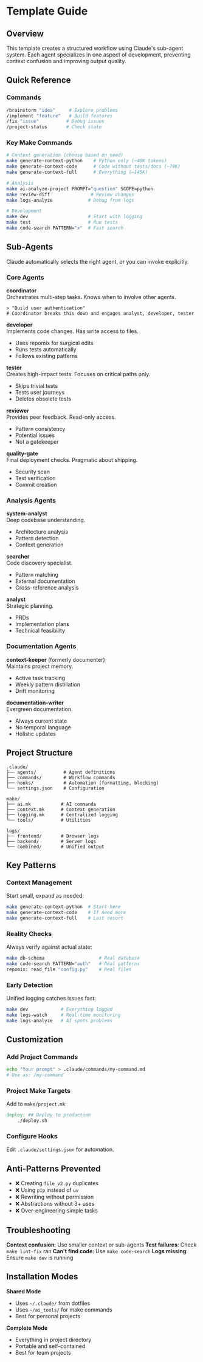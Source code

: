 # Template Guide

## Overview

This template creates a structured workflow using Claude's sub-agent system. Each agent specializes in one aspect of development, preventing context confusion and improving output quality.

## Quick Reference

### Commands
```bash
/brainstorm "idea"     # Explore problems
/implement "feature"   # Build features
/fix "issue"          # Debug issues
/project-status       # Check state
```

### Key Make Commands
```bash
# Context generation (choose based on need)
make generate-context-python    # Python only (~40K tokens)
make generate-context-code      # Code without tests/docs (~70K)  
make generate-context-full      # Everything (~145K)

# Analysis
make ai-analyze-project PROMPT="question" SCOPE=python
make review-diff               # Review changes
make logs-analyze             # Debug from logs

# Development
make dev                      # Start with logging
make test                     # Run tests
make code-search PATTERN="x"  # Fast search
```

## Sub-Agents

Claude automatically selects the right agent, or you can invoke explicitly.

### Core Agents

**coordinator**  
Orchestrates multi-step tasks. Knows when to involve other agents.
```
> "Build user authentication" 
# Coordinator breaks this down and engages analyst, developer, tester
```

**developer**  
Implements code changes. Has write access to files.
- Uses repomix for surgical edits
- Runs tests automatically
- Follows existing patterns

**tester**  
Creates high-impact tests. Focuses on critical paths only.
- Skips trivial tests
- Tests user journeys
- Deletes obsolete tests

**reviewer**  
Provides peer feedback. Read-only access.
- Pattern consistency
- Potential issues
- Not a gatekeeper

**quality-gate**  
Final deployment checks. Pragmatic about shipping.
- Security scan
- Test verification  
- Commit creation

### Analysis Agents

**system-analyst**  
Deep codebase understanding.
- Architecture analysis
- Pattern detection
- Context generation

**searcher**  
Code discovery specialist.
- Pattern matching
- External documentation
- Cross-reference analysis

**analyst**  
Strategic planning.
- PRDs
- Implementation plans
- Technical feasibility

### Documentation Agents

**context-keeper** (formerly documenter)  
Maintains project memory.
- Active task tracking
- Weekly pattern distillation
- Drift monitoring

**documentation-writer**  
Evergreen documentation.
- Always current state
- No temporal language
- Holistic updates

## Project Structure

```
.claude/
├── agents/          # Agent definitions
├── commands/        # Workflow commands
├── hooks/           # Automation (formatting, blocking)
└── settings.json    # Configuration

make/
├── ai.mk           # AI commands
├── context.mk      # Context generation  
├── logging.mk      # Centralized logging
└── tools/          # Utilities

logs/
├── frontend/       # Browser logs
├── backend/        # Server logs
└── combined/       # Unified output
```

## Key Patterns

### Context Management
Start small, expand as needed:
```bash
make generate-context-python  # Start here
make generate-context-code    # If need more
make generate-context-full    # Last resort
```

### Reality Checks
Always verify against actual state:
```bash
make db-schema                    # Real database
make code-search PATTERN="auth"   # Real patterns
repomix: read_file "config.py"    # Real files
```

### Early Detection
Unified logging catches issues fast:
```bash
make dev            # Everything logged
make logs-watch     # Real-time monitoring
make logs-analyze   # AI spots problems
```

## Customization

### Add Project Commands
```bash
echo "Your prompt" > .claude/commands/my-command.md
# Use as: /my-command
```

### Project Make Targets
Add to `make/project.mk`:
```makefile
deploy: ## Deploy to production
	./deploy.sh
```

### Configure Hooks
Edit `.claude/settings.json` for automation.

## Anti-Patterns Prevented

- ❌ Creating `file_v2.py` duplicates
- ❌ Using `pip` instead of `uv`  
- ❌ Rewriting without permission
- ❌ Abstractions without 3+ uses
- ❌ Over-engineering simple tasks

## Troubleshooting

**Context confusion**: Use smaller context or sub-agents
**Test failures**: Check `make lint-fix` ran
**Can't find code**: Use `make code-search`
**Logs missing**: Ensure `make dev` is running

## Installation Modes

**Shared Mode**
- Uses `~/.claude/` from dotfiles
- Uses `~/ai_tools/` for make commands
- Best for personal projects

**Complete Mode**
- Everything in project directory
- Portable and self-contained
- Best for team projects


